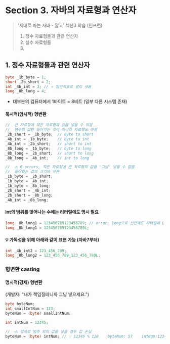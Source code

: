 # Section 3. 자바의 자료형과 연산자
> '제대로 파는 자바 - 얄코' 섹션3 학습 (인프런)
> 1. 정수 자료형들과 관련 연산자
> 2. 실수 자료형들
> 3. 

## 1. 정수 자료형들과 관련 연산자

```java
byte _1b_byte = 1;
short _2b_short = 2;
int _4b_int = 3; // ⭐️ 일반적으로 널리 사용
long _8b_long = 4;
```
* 대부분의 컴퓨터에서 1바이트 = 8비트 (일부 다른 시스템 존재)
#### 묵시적(암시적) 형변환
```java
//  큰 자료형에 작은 자료형의 값을 넣을 수 있음
//  변수의 값만 들어가는 것이 아니라 자료형도 바뀜
_2b_short = _1b_byte;  // byte to short
_4b_int = _1b_byte;    // byte to int
_4b_int = _2b_short;   // short to int
_8b_long = _1b_byte;   // byte to long
_8b_long = _2b_short;  // short to long
_8b_long = _4b_int;    // int to long

//  ⚠️ 6 errors, 작은 자료형에 큰 자료형의 값을 '그냥' 넣을 수 없음
//  들어있는 값의 크기와 무관
_1b_byte = _2b_short;
_1b_byte = _4b_int;
_1b_byte = _8b_long;
_2b_short = _4b_int;
_2b_short = _8b_long;
_4b_int = _8b_long;
```
#### int의 범위를 벗어나는 수에는 리터럴에도 명시 필요
```java
long _8b_long1 = 123456789123456789; // error, long으로 선언해도 리터럴에 L을 붙이지 않아 int로 인식.
long _8b_long1 = 123456789123456789L;
```
#### 💡 가독성을 위해 아래와 같이 표현 가능 (자바7부터)
```java
int _4b_int2 = 123_456_789;
long _8b_long2 = 123_456_789_123_456_789L;
```

### 형변환 casting

#### 명시적(강제) 형변환
(개발자: "내가 책임질테니까 그냥 넣으세요.")
```java
byte byteNum;
int smallIntNum = 123;
byteNum = (byte) smallIntNum;
```
```java
int intNum = 12345;

//  ⚠️ 강제로 범주 외의 값을 넣을 경우 값 손실
byteNum = (byte) intNum; // 💡 12345 % 128    byteNum: 57    intNum:12345
```
